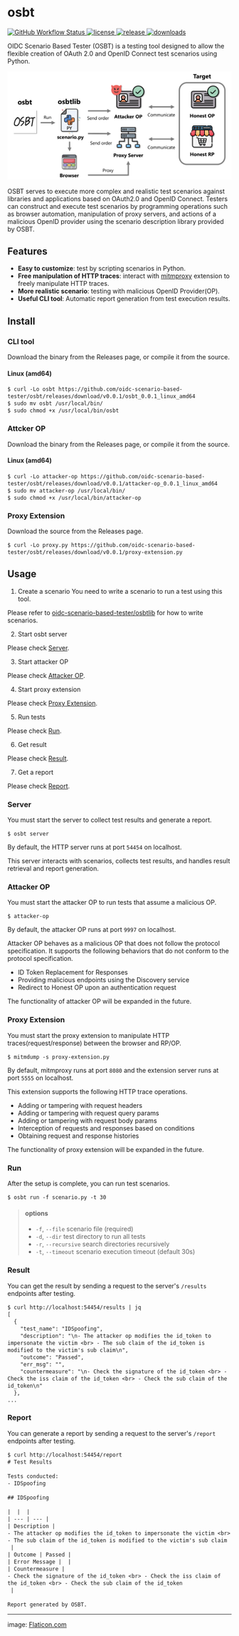 # osbt
<p>
  <a href="https://github.com/oidc-scenario-based-tester/osbt/releases">
    <img src="https://img.shields.io/github/workflow/status/oidc-scenario-based-tester/osbt/goreleaser" alt="GitHub Workflow Status">
  </a>
    <a href="https://github.com/oidc-scenario-based-tester/osbt/blob/main/LICENSE">
    <img src="https://img.shields.io/github/license/oidc-scenario-based-tester/osbt" alt="license">
  </a>
    <a href="https://github.com/oidc-scenario-based-tester/osbt/releases">
    <img src="https://img.shields.io/github/v/release/oidc-scenario-based-tester/osbt" alt="release">
  </a>
    <a href="https://github.com/oidc-scenario-based-tester/osbt/releases">
    <img src="https://img.shields.io/github/downloads/oidc-scenario-based-tester/osbt/total" alt="downloads">
  </a>
</p>

OIDC Scenario Based Tester (OSBT) is a testing tool designed to allow the flexible creation of OAuth 2.0 and OpenID Connect test scenarios using Python. 

<p align="center">
  <img src="https://raw.githubusercontent.com/oidc-scenario-based-tester/osbt/main/image/osbt.png" />
</p>

OSBT serves to execute more complex and realistic test scenarios against libraries and applications based on OAuth2.0 and OpenID Connect. Testers can construct and execute test scenarios by programming operations such as browser automation, manipulation of proxy servers, and actions of a malicious OpenID provider using the scenario description library provided by OSBT.

## Features
- **Easy to customize**: test by scripting scenarios in Python.
- **Free manipulation of HTTP traces**: interact with [mitmproxy](https://mitmproxy.org/) extension to freely manipulate HTTP traces.
- **More realistic scenario**: testing with malicious OpenID Provider(OP).
- **Useful CLI tool**: Automatic report generation from test execution results.

## Install
### CLI tool
Download the binary from the Releases page, or compile it from the source.
#### Linux (amd64)
```
$ curl -Lo osbt https://github.com/oidc-scenario-based-tester/osbt/releases/download/v0.0.1/osbt_0.0.1_linux_amd64
$ sudo mv osbt /usr/local/bin/
$ sudo chmod +x /usr/local/bin/osbt
```
### Attcker OP
Download the binary from the Releases page, or compile it from the source.
#### Linux (amd64)
```
$ curl -Lo attacker-op https://github.com/oidc-scenario-based-tester/osbt/releases/download/v0.0.1/attacker-op_0.0.1_linux_amd64
$ sudo mv attacker-op /usr/local/bin/
$ sudo chmod +x /usr/local/bin/attacker-op
```
### Proxy Extension
Download the source from the Releases page.
```
$ curl -Lo proxy.py https://github.com/oidc-scenario-based-tester/osbt/releases/download/v0.0.1/proxy-extension.py
```

## Usage
1. Create a scenario
You need to write a scenario to run a test using this tool.

Please refer to [oidc-scenario-based-tester/osbtlib](https://github.com/oidc-scenario-based-tester/osbtlib) for how to write scenarios.

2. Start osbt server

Please check [Server](#server).

3. Start attacker OP

Please check [Attacker OP](#attacker-op).

4. Start proxy extension

Please check [Proxy Extension](#proxy-extension).

5. Run tests

Please check [Run](#run).

6. Get result

Please check [Result](#result).

7. Get a report

Please check [Report](#report).
 
### Server
You must start the server to collect test results and generate a report.
```
$ osbt server
```

By default, the HTTP server runs at port `54454` on localhost.

This server interacts with scenarios, collects test results, and handles result retrieval and report generation.

### Attacker OP
You must start the attacker OP to run tests that assume a malicious OP. 

```
$ attacker-op
```
By default, the attacker OP runs at port `9997` on localhost.

Attacker OP behaves as a malicious OP that does not follow the protocol specification. It supports the following behaviors that do not conform to the protocol specification.
- ID Token Replacement for Responses
- Providing malicious endpoints using the Discovery service
- Redirect to Honest OP upon an authentication request

The functionality of attacker OP will be expanded in the future.

### Proxy Extension
You must start the proxy extension to manipulate HTTP traces(request/response) between the browser and RP/OP.

```
$ mitmdump -s proxy-extension.py
```

By default, mitmproxy runs at port `8080` and the extension server runs at port `5555` on localhost.

This extension supports the following HTTP trace operations.
- Adding or tampering with request headers
- Adding or tampering with request query params
- Adding or tampering with request body params
- Interception of requests and responses based on conditions
- Obtaining request and response histories

The functionality of proxy extension will be expanded in the future.

### Run
After the setup is complete, you can run test scenarios.

```
$ osbt run -f scenario.py -t 30
```
> #### options
>
> - `-f`, `--file` scenario file (required)
> - `-d`, `--dir` test directory to run all tests
> - `-r`, `--recursive` search directories recursively
> - `-t`, `--timeout` scenario execution timeout (default 30s)

### Result
You can get the result by sending a request to the server's `/results` endpoints after testing.

```
$ curl http://localhost:54454/results | jq
[
  {
    "test_name": "IDSpoofing",
    "description": "\n- The attacker op modifies the id_token to impersonate the victim <br> - The sub claim of the id_token is modified to the victim's sub claim\n",
    "outcome": "Passed",
    "err_msg": "",
    "countermeasure": "\n- Check the signature of the id_token <br> - Check the iss claim of the id_token <br> - Check the sub claim of the id_token\n"
  },
...
```

### Report
You can generate a report by sending a request to the server's `/report` endpoints after testing.

```
$ curl http://localhost:54454/report      
# Test Results

Tests conducted:
- IDSpoofing

## IDSpoofing

|  |  |
| --- | --- |
| Description | 
- The attacker op modifies the id_token to impersonate the victim <br> - The sub claim of the id_token is modified to the victim's sub claim
 |
| Outcome | Passed |
| Error Message |  |
| Countermeasure | 
- Check the signature of the id_token <br> - Check the iss claim of the id_token <br> - Check the sub claim of the id_token
 |

Report generated by OSBT.
```

---

image: [Flaticon.com](https://www.flaticon.com/)
